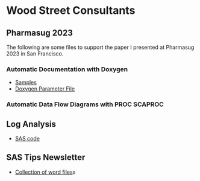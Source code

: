 # Wood Street Consultants

## Pharmasug 2023
The following are some files to support the paper I presented at Pharmasug 2023 in San Francisco.

### Automatic Documentation with Doxygen
* [Samples](/Doxygen/Samples/)
* [Doxygen Parameter File](/Doxygen/Doxyfile)

### Automatic Data Flow Diagrams with PROC SCAPROC

## Log Analysis
* [SAS code](/SCAPROC/SAS/)

## SAS Tips Newsletter
* [Collection of word files](/Tips%20Newsletter/)s